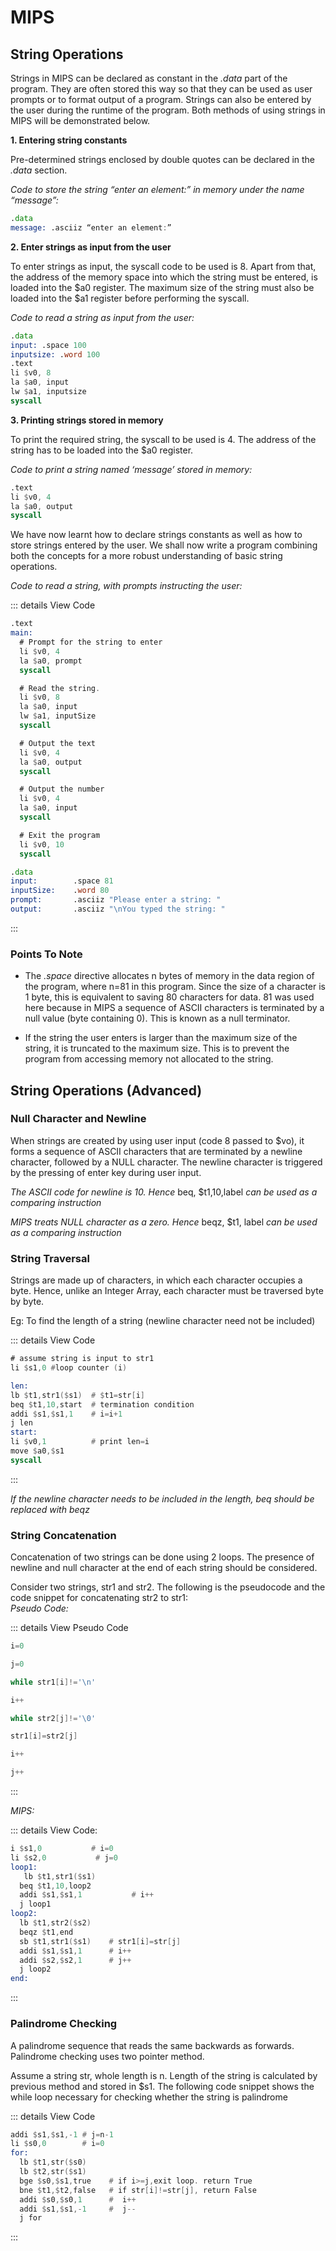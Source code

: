# **MIPS**

## **String Operations**

Strings in MIPS can be declared as constant in the _.data_ part of the program. They are often stored
this way so that they can be used as user prompts or to format output of a program. Strings can also
be entered by the user during the runtime of the program. Both methods of using strings in MIPS
will be demonstrated below.

**1. Entering string constants**

Pre-determined strings enclosed by double quotes can be declared in the _.data_ section.

_Code to store the string “enter an element:” in memory under the name “message”:_

```asm
.data
message: .asciiz “enter an element:”
```

**2. Enter strings as input from the user**

To enter strings as input, the syscall code to be used is 8. Apart from that, the address of the
memory space into which the string must be entered, is loaded into the $a0 register. The
maximum size of the string must also be loaded into the $a1 register before performing the
syscall.

_Code to read a string as input from the user:_

```asm
.data
input: .space 100
inputsize: .word 100
.text
li $v0, 8
la $a0, input
lw $a1, inputsize
syscall
```

**3. Printing strings stored in memory**

To print the required string, the syscall to be used is 4. The address of the string has to be
loaded into the $a0 register.

_Code to print a string named ‘message’ stored in memory:_

```asm
.text
li $v0, 4
la $a0, output
syscall
```

We have now learnt how to declare strings constants as well as how to store strings entered
by the user. We shall now write a program combining both the concepts for a more robust
understanding of basic string operations.

_Code to read a string, with prompts instructing the user:_

::: details View Code

```asm
.text
main:
  # Prompt for the string to enter
  li $v0, 4
  la $a0, prompt
  syscall

  # Read the string.
  li $v0, 8
  la $a0, input
  lw $a1, inputSize
  syscall

  # Output the text
  li $v0, 4
  la $a0, output
  syscall

  # Output the number
  li $v0, 4
  la $a0, input
  syscall

  # Exit the program
  li $v0, 10
  syscall

.data
input:        .space 81
inputSize:    .word 80
prompt:       .asciiz "Please enter a string: "
output:       .asciiz "\nYou typed the string: "
```

:::

### **Points To Note**

- The _.space_ directive allocates n bytes of memory in the data region of the program, where
  n=81 in this program. Since the size of a character is 1 byte, this is equivalent to saving 80
  characters for data. 81 was used here because in MIPS a sequence of ASCII characters is
  terminated by a null value (byte containing 0). This is known as a null terminator.

- If the string the user enters is larger than the maximum size of the string, it is truncated to
  the maximum size. This is to prevent the program from accessing memory not allocated to
  the string.

## **String Operations (Advanced)**

### **Null Character and Newline**

When strings are created by using user input (code 8 passed to $vo), it forms a sequence of ASCII
characters that are terminated by a newline character, followed by a NULL character. The newline
character is triggered by the pressing of enter key during user input.

_The ASCII code for newline is 10. Hence_ beq, $t1,10,label _can be used as a comparing instruction_

_MIPS treats NULL character as a zero. Hence_ beqz, $t1, label _can be used as a comparing instruction_

### **String Traversal**

Strings are made up of characters, in which each character occupies a byte. Hence, unlike an Integer
Array, each character must be traversed byte by byte.

Eg: To find the length of a string (newline character need not be included)

::: details View Code

```asm
# assume string is input to str1
li $s1,0 #loop counter (i)

len:
lb $t1,str1($s1)  # $t1=str[i]
beq $t1,10,start  # termination condition
addi $s1,$s1,1    # i=i+1
j len
start:
li $v0,1          # print len=i
move $a0,$s1
syscall
```

:::

_If the newline character needs to be included in the length, beq should be replaced with beqz_

### **String Concatenation**

Concatenation of two strings can be done using 2 loops. The presence of newline and null character
at the end of each string should be considered.

Consider two strings, str1 and str2. The following is the pseudocode and the code snippet for
concatenating str2 to str1:  
_Pseudo Code:_

::: details View Pseudo Code

```c
i=0

j=0

while str1[i]!='\n'

i++

while str2[j]!='\0'

str1[i]=str2[j]

i++

j++
```

:::

_MIPS:_

::: details View Code:

```asm
i $s1,0           # i=0
li $s2,0           # j=0
loop1:
   lb $t1,str1($s1)
  beq $t1,10,loop2
  addi $s1,$s1,1           # i++
  j loop1
loop2:
  lb $t1,str2($s2)
  beqz $t1,end
  sb $t1,str1($s1)    # str1[i]=str[j]
  addi $s1,$s1,1      # i++
  addi $s2,$s2,1      # j++
  j loop2
end:
```

:::

### **Palindrome Checking**

A palindrome sequence that reads the same backwards as forwards. Palindrome checking uses two
pointer method.

Assume a string str, whole length is n. Length of the string is calculated by previous method and
stored in $s1. The following code snippet shows the while loop necessary for checking whether the
string is palindrome

::: details View Code

```asm
addi $s1,$s1,-1 # j=n-1
li $s0,0        # i=0
for:
  lb $t1,str($s0)
  lb $t2,str($s1)
  bge $s0,$s1,true    # if i>=j,exit loop. return True
  bne $t1,$t2,false   # if str[i]!=str[j], return False
  addi $s0,$s0,1      #  i++
  addi $s1,$s1,-1     #  j--
  j for
```

:::
